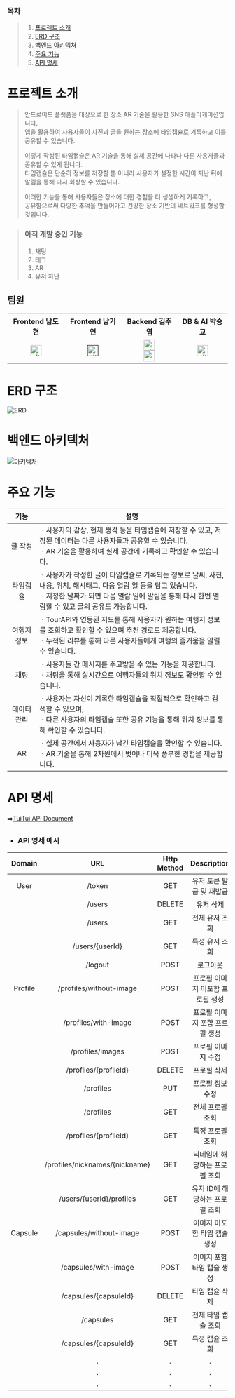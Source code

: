 ### 목차

> 1. [프로젝트 소개](#프로젝트-소개)
> 2. [ERD 구조](#erd-구조)
> 3. [백엔드 아키텍처](#백엔드-아키텍처)
> 4. [주요 기능](#주요-기능)
> 5. [API 명세](#API-명세)


# 프로젝트 소개
> 안드로이드 플랫폼을 대상으로 한 장소 AR 기술을 활용한 SNS 애플리케이션입니다.\
> 앱을 활용하여 사용자들이 사진과 글을 원하는 장소에 타임캡슐로 기록하고 이를 공유할 수 있습니다.
> 
> 이렇게 작성된 타임캡슐은 AR 기술을 통해 실제 공간에 나타나 다른 사용자들과 공유할 수 있게 됩니다.\
> 타임캡슐은 단순히 정보를 저장할 뿐 아니라 사용자가 설정한 시간이 지난 뒤에 알림을 통해 다시 회상할 수 있습니다.
> 
> 이러한 기능을 통해 사용자들은 장소에 대한 경험을 더 생생하게 기록하고,\
> 공유함으로써 다양한 추억을 만들어가고 건강한 장소 기반의 네트워크를 형성할 것입니다.

> ### 아직 개발 중인 기능
> 1. 채팅
> 2. 태그
> 3. AR
> 4. 유저 차단

## 팀원
<div align="center">
    <table align="center"> <!-- 팀원 표 -->
        <tr>
            <th>Frontend 남도현</th>
            <th>Frontend 남기연</th>
            <th>Backend 김주엽</th>
            <th>DB & AI 박승교</th>
        </tr>
        <tr>
            <td align="center" class="도현">
                <a href="https://github.com/dohyeon0709">
                    <img alt="github-link" height="25" src="https://img.shields.io/badge/GitHub-181717?style=flat-square&logo=GitHub&logoColor=white"/>
                </a>
                <br/>
            </td>
            <td align="center" class="기연">
                <a href="">
                    <img alt="github-link" height="25" src="https://img.shields.io/badge/GitHub-181717?style=flat-square&logo=GitHub&logoColor=white"/>
                </a>
            </td>
            <td align="center" class="주엽">
                <a href="https://github.com/thsu1084">
                    <img alt="github-link" height="25" src="https://img.shields.io/badge/GitHub-181717?style=flat-square&logo=GitHub&logoColor=white"/>
                </a>
                <br/>
                <a href="mailto:kjyy08@naver.com">
                    <img alt="gmail-link" height="25" src="https://img.shields.io/badge/Email-d14836?style=flat-square&logo=Gmail&&logoColor=white"/>
                </a>
            </td>
            <td align="center" class="승교">
                <a href="https://github.com/ps200093">
                    <img alt="github-link" height="25" src="https://img.shields.io/badge/GitHub-181717?style=flat-square&logo=GitHub&logoColor=white"/>
                </a>
            </td>
        </tr>
    </table>
</div>

# ERD 구조
![ERD](https://github.com/user-attachments/assets/a96130a4-87fa-47b9-8b81-069e260a4d40)

# 백엔드 아키텍처
![아키텍처](https://github.com/user-attachments/assets/c47038fb-2c65-4755-9e10-66a947e7dc06)
# 주요 기능
|      기능      | 설명                                                                                                                                  |
|:------------:|-------------------------------------------------------------------------------------------------------------------------------------|
|     글 작성     | ㆍ사용자의 감상, 현재 생각 등을 타임캡슐에 저장할 수 있고, 저장된 데이터는 다른 사용자들과 공유할 수 있습니다. <br>ㆍAR 기술을 활용하여 실제 공간에 기록하고 확인할 수 있습니다.                           |
|     타임캡슐     | ㆍ사용자가 작성한 글이 타임캡슐로 기록되는 정보로 날씨, 사진, 내용, 위치, 해시태그, 다음 열람 일 등을 담고 있습니다. <br> ㆍ지정한 날짜가 되면 다음 열람 일에 알림을 통해 다시 한번 열람할 수 있고 글의 공유도 가능합니다. |
|    여행지 정보    | ㆍTourAPI와 연동된 지도를 통해 사용자가 원하는 여행지 정보를 조회하고 확인할 수 있으며 추천 경로도 제공합니다. <br> ㆍ누적된 리뷰를 통해 다른 사용자들에게 여행의 즐거움을 알릴 수 있습니다.                   |
|      채팅      | ㆍ사용자들 간 메시지를 주고받을 수 있는 기능을 제공합니다. <br> ㆍ채팅을 통해 실시간으로 여행자들의 위치 정보도 확인할 수 있습니다.                                                       |
|    데이터 관리    | ㆍ사용자는 자신이 기록한 타임캡슐을 직접적으로 확인하고 검색할 수 있으며, <br> ㆍ다른 사용자의 타임캡슐 또한 공유 기능을 통해 위치 정보를 통해 확인할 수 있습니다.                                     |
|      AR      | ㆍ실제 공간에서 사용자가 남긴 타임캡슐을 확인할 수 있습니다. <br> ㆍAR 기술을 통해 2차원에서 벗어나 더욱 풍부한 경험을 제공합니다.                                                      |

# API 명세
➡️[TuiTui API Document](https://documenter.getpostman.com/view/34178237/2sA3s3GB1N#50c1d557-1a40-468d-8c30-838589dd38f3)
 - ### API 명세 예시
| Domain  |               URL               | Http Method |     Description     | Role |
|:-------:|:-------------------------------:|:-----------:|:-------------------:|:----:|
|  User   |             /token              |     GET     |   유저 토큰 발급 및 재발급    |  -   |
|         |             /users              |   DELETE    |        유저 삭제        |  -   |
|         |             /users              |     GET     |      전체 유저 조회       |  -   |
|         |         /users/{userId}         |     GET     |      특정 유저 조회       |  -   |
|         |             /logout             |    POST     |        로그아웃         |  -   |
| Profile |     /profiles/without-image     |    POST     | 프로필 이미지 미포함 프로필 생성  |  -   |
|         |      /profiles/with-image       |    POST     |  프로필 이미지 포함 프로필 생성  |  -   |
|         |        /profiles/images         |    POST     |     프로필 이미지 수정      |  -   |
|         |      /profiles/{profileId}      |   DELETE    |       프로필 삭제        |  -   |
|         |            /profiles            |     PUT     |      프로필 정보 수정      |  -   |
|         |            /profiles            |     GET     |      전체 프로필 조회      |  -   |
|         |      /profiles/{profileId}      |     GET     |      특정 프로필 조회      |  -   |
|         | /profiles/nicknames/{nickname}  |     GET     |  닉네임에 해당하는 프로필 조회   |  -   |
|         |    /users/{userId}/profiles     |     GET     | 유저 ID에 해당하는 프로필 조회  |  -   |
| Capsule |     /capsules/without-image     |    POST     |  이미지 미포함 타임 캡슐 생성   |  -   |
|         |      /capsules/with-image       |    POST     |   이미지 포함 타임 캡슐 생성   |  -   |
|         |      /capsules/{capsuleId}      |   DELETE    |      타임 캡슐 삭제       |  -   |
|         |            /capsules            |     GET     |     전체 타임 캡슐 조회     |  -   |
|         |      /capsules/{capsuleId}      |     GET     |      특정 캡슐 조회       |  -   |
|         |                .                |      .      |          .          |  .   |
|         |                .                |      .      |          .          |  .   |
|         |                .                |      .      |          .          |  .   |







